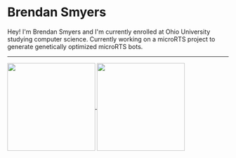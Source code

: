 # Brendan Smyers
Hey! I'm Brendan Smyers and I'm currently enrolled at Ohio University studying computer science. Currently working on a microRTS project to generate genetically optimized microRTS bots.  

---

<a href="https://github.com/anuraghazra/github-readme-stats">
  <img height=200 align="center" src="https://github-readme-stats.vercel.app/api?username=b-smyers&count_private=true&hide_rank=true&show_icons=true&theme=calm" />
</a>
<a href="https://github.com/anuraghazra/convoychat">
  <img height=200 align="center" src="https://github-readme-stats.vercel.app/api/top-langs/?username=b-smyers&layout=compact&size_weight=0.5&count_weight=0.5&theme=calm" />
</a>
